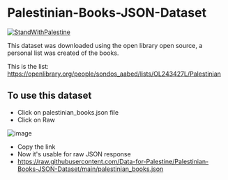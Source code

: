 # Palestinian-Books-JSON-Dataset
[![StandWithPalestine](https://raw.githubusercontent.com/Safouene1/support-palestine-banner/master/StandWithPalestine.svg)](https://techforpalestine.org/learn-more)

This dataset was downloaded using the open library open source, a personal list was created of the books.

This is the list:
https://openlibrary.org/people/sondos_aabed/lists/OL243427L/Palestinian

## To use this dataset

- Click on palestinian_books.json file
- Click on Raw

![image](https://github.com/sondosaabed/Palestinian-Movies-JSON-Dataset/assets/65151701/6ebda3c3-d39a-4514-a5d0-d121df5aa98b)
- Copy the link
- Now it's usable for raw JSON response
- https://raw.githubusercontent.com/Data-for-Palestine/Palestinian-Books-JSON-Dataset/main/palestinian_books.json
